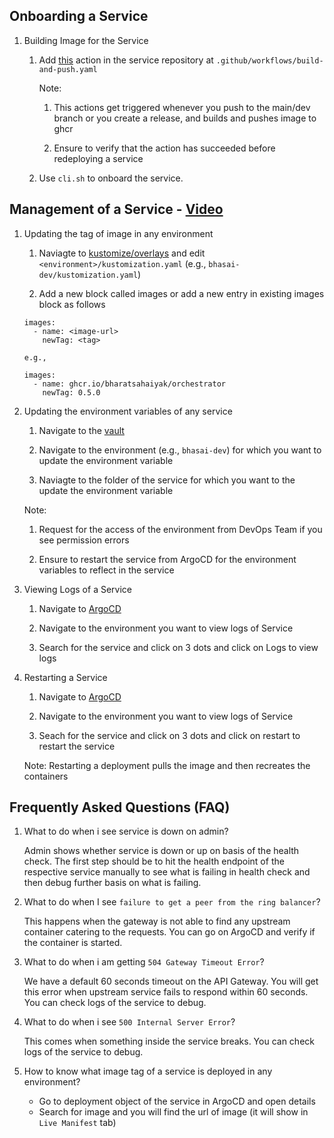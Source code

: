 ## Onboarding a Service

1. Building Image for the Service

    1. Add [this](https://github.com/Samagra-Development/devops/blob/main/examples/workflows/build-and-push.yaml) action in the service repository at `.github/workflows/build-and-push.yaml`

        Note: 
        
        1. This actions get triggered whenever you push to the main/dev branch or you create a release, and builds and pushes image to ghcr

        2. Ensure to verify that the action has succeeded before redeploying a service

    2. Use `cli.sh` to onboard the service. 

## Management of a Service - [Video](https://drive.google.com/file/d/1xBJEpFBi90L72OEA7GSjdNyNk4Pb9PQB/view)

1. Updating the tag of image in any environment

    1. Naviagte to [kustomize/overlays](https://github.com/BharatSahAIyak/k8s/tree/v2/kustomize/overlays) and edit `<environment>/kustomization.yaml` (e.g., `bhasai-dev/kustomization.yaml`)

    2. Add a new block called images or add a new entry in existing images block as follows

    ```
    images:
      - name: <image-url>
        newTag: <tag>

    e.g.,

    images:
      - name: ghcr.io/bharatsahaiyak/orchestrator
        newTag: 0.5.0 
    ```

2. Updating the environment variables of any service

    1. Navigate to the [vault](https://vault.k8s.bhasai.samagra.io/ui/)

    2. Navigate to the environment (e.g., `bhasai-dev`) for which you want to update the environment variable

    3. Naviagte to the folder of the service for which you want to the update the environment variable

    Note: 
    1. Request for the access of the environment from DevOps Team if you see permission errors

    2. Ensure to restart the service from ArgoCD for the environment variables to reflect in the service

3. Viewing Logs of a Service

    1. Navigate to [ArgoCD](https://ci.k8s.bhasai.samagra.io/)

    2. Navigate to the environment you want to view logs of Service

    3. Search for the service and click on 3 dots and click on Logs to view logs

4. Restarting a Service

    1. Navigate to [ArgoCD](https://ci.k8s.bhasai.samagra.io/)

    2. Navigate to the environment you want to view logs of Service

    3. Seach for the service and click on 3 dots and click on restart to restart the service

    Note: Restarting a deployment pulls the image and then recreates the containers

## Frequently Asked Questions (FAQ)

1. What to do when i see service is down on admin?

    Admin shows whether service is down or up on basis of the health check. The first step should be to hit the health endpoint of the respective service manually to see what is failing in health check and then debug further basis on what is failing. 

2. What to do when I see `failure to get a peer from the ring balancer`?

    This happens when the gateway is not able to find any upstream container catering to the requests. You can go on ArgoCD and verify if the container is started.

3. What to do when i am getting `504 Gateway Timeout Error`?

    We have a default 60 seconds timeout on the API Gateway. You will get this error when upstream service fails to respond within 60 seconds. You can check logs of the service to debug.

4. What to do when i see `500 Internal Server Error`?

    This comes when something inside the service breaks. You can check logs of the service to debug.

5. How to know what image tag of a service is deployed in any environment?

    - Go to deployment object of the service in ArgoCD and open details
    - Search for image and you will find the url of image (it will show in `Live Manifest` tab)
